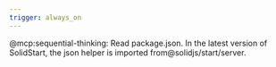 ```yaml
---
trigger: always_on
---
```


@mcp:sequential-thinking: Read package.json. In the latest version of SolidStart, the json helper is imported from@solidjs/start/server.